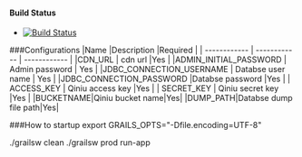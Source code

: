 #### Build Status
- [![Build Status](https://travis-ci.org/wancaibida/gblog.svg?branch=master)](https://travis-ci.org/wancaibida/gblog)

###Configurations
|Name |Description   |Required   |
| ------------ | ------------ | ------------ |
|CDN_URL   | cdn url  |Yes   |
|ADMIN_INITIAL_PASSWORD   | Admin password  | Yes  |
|JDBC_CONNECTION_USERNAME   | Databse user name  | Yes  |
|JDBC_CONNECTION_PASSWORD   |Databse password   |Yes   |
| ACCESS_KEY  | Qiniu access key  |Yes   |
|  SECRET_KEY |  Qiniu secret key |Yes   |
|BUCKETNAME|Qiniu bucket name|Yes|
|DUMP_PATH|Databse dump file path|Yes|



###How to startup
export GRAILS_OPTS=&quot;-Dfile.encoding=UTF-8&quot;

./grailsw clean
./grailsw prod run-app